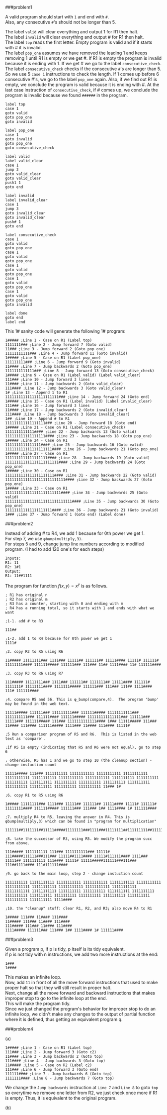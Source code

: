 ###problem1

A valid program should start with `1` and end with `#`.  
Also, any consecutive `#`'s should not be longer than 5.

The label `valid` will clear everything and output 1 for R1 then halt.  
The label `invalid` will clear everything and output # for R1 then halt.  
The label `top` reads the first letter. Empty program is valid and if it starts with # it is invalid.  
The label `pop_one` assumes we have removed the leading 1 and keeps removing 1 until R1 is empty or we get #. If R1 is empty the program is invalid because it is ending with 1. If we get # we go to the label `consecutive_check`.
The label `consecutive_check` checks if the consecutive `#`'s are longer than 5. So we use 5 `case 1` instructions to check the length. If 1 comes up before 6 consecutive #'s, we go to the label `pop_one` again. Also, if we find out R1 is empty, we conclude the program is valid because it is ending with #. At the last case instruction of `consecutive_check`, if # comes up, we conclude the program is invalid because we found `######` in the program.

```
label top
case 1
goto valid
goto pop_one
goto invalid

label pop_one
case 1
goto invalid
goto pop_one
goto consecutive_check

label valid
label valid_clear
case 1
jump 3
goto valid_clear
goto valid_clear
push1 1
goto end

label invalid
label invalid_clear
case 1
jump 3
goto invalid_clear
goto invalid_clear
push# 1
goto end

label consecutive_check
case 1
goto valid
goto pop_one
case 1
goto valid
goto pop_one
case 1
goto valid
goto pop_one
case 1
goto valid
goto pop_one
case 1
goto valid
goto pop_one
goto invalid

label done
goto end
label end
```

This 1# sanity code will generate the following 1# program:

```
1##### ;Line 1 - Case on R1 (Label top)
1111111### ;Line 2 - Jump forward 7 (Goto valid)
11### ;Line 3 - Jump forward 2 (Goto pop_one)
11111111111### ;Line 4 - Jump forward 11 (Goto invalid)
1##### ;Line 5 - Case on R1 (Label pop_one)
111111111### ;Line 6 - Jump forward 9 (Goto invalid)
11#### ;Line 7 - Jump backwards 2 (Goto pop_one)
1111111111111### ;Line 8 - Jump forward 13 (Goto consecutive_check)
1##### ;Line 9 - Case on R1 (Label valid) (Label valid_clear)
111### ;Line 10 - Jump forward 3 lines
11#### ;Line 11 - Jump backwards 2 (Goto valid_clear)
111#### ;Line 12 - Jump backwards 3 (Goto valid_clear)
1# ;Line 13 - Append 1 to R1
111111111111111111111111### ;Line 14 - Jump forward 24 (Goto end)
1##### ;Line 15 - Case on R1 (Label invalid) (Label invalid_clear)
111### ;Line 16 - Jump forward 3 lines
11#### ;Line 17 - Jump backwards 2 (Goto invalid_clear)
111#### ;Line 18 - Jump backwards 3 (Goto invalid_clear)
1## ;Line 19 - Append # to R1
111111111111111111### ;Line 20 - Jump forward 18 (Goto end)
1##### ;Line 21 - Case on R1 (Label consecutive_check)
1111111111111#### ;Line 22 - Jump backwards 13 (Goto valid)
111111111111111111#### ;Line 23 - Jump backwards 18 (Goto pop_one)
1##### ;Line 24 - Case on R1
1111111111111111#### ;Line 25 - Jump backwards 16 (Goto valid)
111111111111111111111#### ;Line 26 - Jump backwards 21 (Goto pop_one)
1##### ;Line 27 - Case on R1
1111111111111111111#### ;Line 28 - Jump backwards 19 (Goto valid)
111111111111111111111111#### ;Line 29 - Jump backwards 24 (Goto pop_one)
1##### ;Line 30 - Case on R1
1111111111111111111111#### ;Line 31 - Jump backwards 22 (Goto valid)
111111111111111111111111111#### ;Line 32 - Jump backwards 27 (Goto pop_one)
1##### ;Line 33 - Case on R1
1111111111111111111111111#### ;Line 34 - Jump backwards 25 (Goto valid)
111111111111111111111111111111#### ;Line 35 - Jump backwards 30 (Goto pop_one)
111111111111111111111#### ;Line 36 - Jump backwards 21 (Goto invalid)
1### ;Line 37 - Jump forward 1 (Goto end) (Label done)
```  

###problem2

Instead of adding # to R4, we add 1 because for 0th power we get 1.  
For step 7, we use `φbump(multiply,3)`.  
For steps 5 and 9, change jump line numbers according to modified program.
(I had to add 120 one's for each steps)
```
Inputs:
R1: 11
R2: 1#1
Output:
R1: 11##1111
```

The program for function $f(x,y) = x^y$ is as follows.

```
; R1 has original n
; R2 has original m
; R3 has a counter, starting with 0 and ending with m
; R4 has a running total, so it starts with 1 and ends with what we want

;1-1. add # to R3

111##

;1-2. add 1 to R4 because for 0th power we get 1
1111# 

;2. copy R2 to R5 using R6

11##### 11111111### 1111### 11111## 111111## 11111#### 11111# 111111# 11111111#### 111111##### 111111### 111### 11## 1111#### 11# 111111####

;3. copy R3 to R6 using R7

111##### 11111111### 1111### 111111## 1111111## 11111#### 111111# 1111111# 11111111#### 1111111##### 111111### 111### 111## 1111#### 111# 111111####

;4. compare R5 and 56. This is φ_bump(compare,4).  The program 'bump' may be found in the web text.

11111##### 111111### 111111111### 111111##### 11111111111### 1111111111### 111111#### 111111##### 111111111111111### 111111### 11111### 111111##### 111### 1111111111111#### 1### 11111##### 111### 11#### 111#### 111111##### 1111### 11#### 111#### 11111#

;5 Run a comparison program of R5 and R6.  This is listed in the web text as 'compare'.

;if R5 is empty (indicating that R5 and R6 were not equal), go to step 6

; otherwise, R5 has 1 and we go to step 10 (the cleanup section) - change instuction count

11111##### 111### 1111111111 11111111111 11111111111 11111111111 11111111111 11111111111 11111111111 11111111111 1111111111 1111111111 1111111111 1111111111 1111111111 1111111111 1111111111 1111111111 1111111111 1111111111 1111111111 1111111111 11### 1#

;6. copy R1 to R5 using R6

1##### 11111111### 1111### 11111## 111111## 11111#### 11111# 111111# 11111111#### 111111##### 111111### 111### 1## 1111#### 1# 111111####

;7. multiply R4 to R5, leaving the answer in R4. This is φbump(multiply,3) which can be found in "program for multiplication"

111111##1111111##11111#####11111111###1111###11111111##111111111##11111####11111111#111111111#11111111####111111111#####111111###111###11111##1111####11111#111111####111111#####11111111###1111###111111111##1111111111##11111####111111111#1111111111#11111111####1111111111#####111111###111###111111##1111####111111#111111####11111111#####111111###111111111###111111111#####11111111111###1111111111###111111####111111111#####111111111111111###111111###11111###111111111#####111###1111111111111####1###11111111#####111###11####111####111111111#####1111###11####111####11111111#11111111#####111###11111111111111111111111111111111111111111111111111111111111111111111111111111111111111111###1111#1111#####11111111###1111###11111111##111111111##11111####11111111#111111111#11111111####111111111#####111111###111###1111##1111####1111#111111####1111111#####111###111111###111111111###11111111#####11111111111111111111111111111111111###11111111111111111111111111###111111111111111111111111111###11111111#####11111111111111111111111###1111111111111111111111111111###111111111111111111111###11111111#####111111111111111111111###111111111111111111###1111111111111111111###1111111#####111###111111###111111111###11111111#####11111111111###1111111111111111###111111111###11111111#####1111111111111###1111111111###11111111111###11111111#####111###11111111###1###111111111#111111111111111111111111111111111####111111111##11111111111111111111111111111111111####111111111#111111111111111111111####111111111##11111111111111111111111####1###111111111#####111111###111###1111111##1111####1111111#111111####111111#####1111111111111###1111111111###11111111#111111#####111111###111###11111111##1111####11111111#111111####1111###11111111##1111111111111####11111111#11111111#####111111###111###111111##1111####111111#111111####11111111111111111111111111111111111111111111111111111111111111111111111111111111111111111111111111111111111111111111111111111111111111111111111111####1111#####111###11####111####11111#####111###11####111####111111#####111###11####111####1111111#####111111###111###1111##1111####1111#111111####

;8. take the successor of R3, using R5. We modify the program succ from above.

111##### 1111111111 111### 1111111111### 11111# 111#####111111###111### 11111##1111#### 11111#111111#### 1111### 11111## 1111111111 111#### 11111# 11111#####111111###111### 111##1111#### 111#111111####

;9. go back to the main loop, step 2 - change instuction count

1111111111 11111111111 11111111111 11111111111 11111111111 11111111111 11111111111 11111111111 11111111111 11111111111 11111111111 11111111111 11111111111 1111111111 1111111111 1111111111 1111111111 1111111111 1111111111 1111111111 1111111111 1111111111 1111111111 1111111111 1111111111 1111####

;10. the "cleanup" stuff: clear R1, R2, and R3; also move R4 to R1

1##### 111### 11#### 111####
11##### 111### 11#### 111####
111##### 111### 11#### 111####
1111##### 111111### 111### 1## 1111#### 1# 111111####

```  

###problem3

Given a program p, if p is tidy, p itself is its tidy equivalent.  
if p is not tidy with n instructions, we add two more instructions at the end:  
```
1###
1####
```  
This makes an infinite loop.  
Now, add `11` in front of all the move forward instructions that used to make proper halt so that they will still result in proper halt.  
Next, change all the move forward and backward instructions that makes improper stop to go to the infinite loop at the end.  
This will make the program tidy.  
Since we just changed the program's behavior for improper stop to do an infinite loop, we didn't make any changes to the output of partial function where it is defined, thus getting an equivalent program q.  

  

###problem4

(a)
```
1##### ;Line 1 - Case on R1 (Label top)
111### ;Line 2 - Jump forward 3 (Goto c2)
11#### ;Line 3 - Jump backwards 2 (Goto top)
111#### ;Line 4 - Jump backwards 3 (Goto top)
11##### ;Line 5 - Case on R2 (Label c2)
111### ;Line 6 - Jump forward 3 (Goto end)
111111#### ;Line 7 - Jump backwards 6 (Goto top)
1111111#### ;Line 8 - Jump backwards 7 (Goto top)
```
We change the `Jump backwards` instruction at `Line 7` and `Line 8` to goto `top` so everytime we remove one letter from R2, we just check once more if R1 is empty. Thus, it is equivalent to the original program.  
  
(b) 